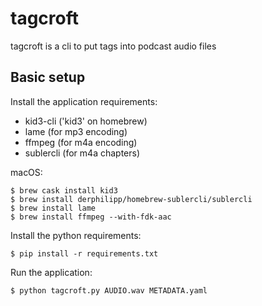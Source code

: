 # tagcroft

tagcroft is a cli to put tags into podcast audio files

## Basic setup

Install the application requirements:

- kid3-cli ('kid3' on homebrew)
- lame (for mp3 encoding)
- ffmpeg (for m4a encoding)
- sublercli (for m4a chapters)

macOS:
```
$ brew cask install kid3
$ brew install derphilipp/homebrew-sublercli/sublercli
$ brew install lame
$ brew install ffmpeg --with-fdk-aac
```

Install the python requirements:
```
$ pip install -r requirements.txt
```

Run the application:
```
$ python tagcroft.py AUDIO.wav METADATA.yaml
```

